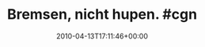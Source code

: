 ---
retweeted: false
source: <a href="http://twitter.com" rel="nofollow">Twitter Web Client</a>
entities:
  hashtags:
  - text: cgn
    indices:
    - '22'
    - '26'
  symbols: []
  user_mentions: []
  urls: []
display_text_range:
- '0'
- '26'
favorite_count: '0'
id_str: '12114441372'
truncated: false
retweet_count: '0'
id: '12114441372'
created_at: Tue Apr 13 17:11:46 +0000 2010
favorited: false
full_text: 'Bremsen, nicht hupen. #cgn'
lang: de
tags:
- cgn
- pesos:twitter
date: '2010-04-13T17:11:46+00:00'
src: https://twitter.com/bascht/status/12114441372
original_url: https://twitter.com/bascht/status/12114441372
type: twitter_tweet
text: 'Bremsen, nicht hupen. #cgn'
title: 'Bremsen, nicht hupen. #cgn'

---